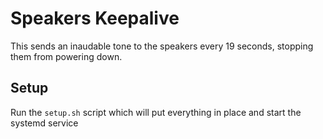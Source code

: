 # Speakers Keepalive

This sends an inaudable tone to the speakers every 19 seconds, stopping them from powering down.

## Setup

Run the `setup.sh` script which will put everything in place and start the systemd service
